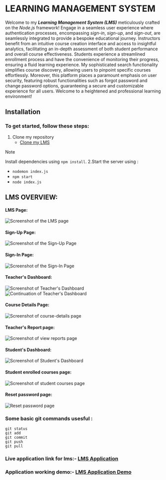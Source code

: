 # LEARNING MANAGEMENT SYSTEM
Welcome to my **_Learning Management System (LMS)_** meticulously crafted on the _Node.js_ framework! Engage in a seamless user experience where authentication processes, encompassing *sign-in*, *sign-up*, and *sign-out*, are seamlessly integrated to provide a bespoke educational journey. Instructors benefit from an intuitive course creation interface and access to insightful analytics, facilitating an in-depth assessment of both student performance and overall course effectiveness. Students experience a streamlined enrollment process and have the convenience of monitoring their progress, ensuring a fluid learning experience. My sophisticated search functionality simplifies course discovery, allowing users to pinpoint specific courses effortlessly. Moreover, this platform places a paramount emphasis on user security, featuring robust functionalities such as forgot password and change password options, guaranteeing a secure and customizable experience for all users. Welcome to a heightened and professional learning environment!
## Installation
### **To get started, follow these steps:**
1. Clone my repository
     - [Clone my LMS](https://github.com/Hasika20/lms.git)
> [!NOTE]
> Install dependencies using `npm install`.
2.Start the server using :
  - `nodemon index.js`
  - `npm start`
  - `node index.js`
## LMS OVERVIEW:
#### LMS Page:
![Screenshot of the LMS page](https://github.com/Hasika20/lms/blob/main/public/images/Screenshot%202024-01-24%20195041.png)
#### Sign-Up Page:
![Screenshot of the Sign-Up Page](https://github.com/Hasika20/lms/blob/main/public/images/Screenshot%202024-01-24%20200557.png)
#### Sign-In Page:
![Screenshot of the Sign-In Page](https://github.com/Hasika20/lms/blob/main/public/images/Screenshot%202024-01-24%20200618.png)
#### Teacher's Dashboard:
![Screenshot of Teacher's Dashboard](https://github.com/Hasika20/lms/blob/main/public/images/Screenshot%202024-01-24%20211542.png)
![Continuation of Teacher's Dashboard](https://github.com/Hasika20/lms/blob/main/public/images/Screenshot%202024-01-24%20211600.png)
#### Course Details Page:
![Screenshot of course-details page](https://github.com/Hasika20/lms/blob/main/public/images/Screenshot%202024-01-24%20212028.png)
#### Teacher's Report page:
![Screenshot of view reports page](https://github.com/Hasika20/lms/blob/main/public/images/Screenshot%202024-01-24%20212224.png)
#### Student's Dashboard:
![Screenshot of Student's Dashboard](https://github.com/Hasika20/lms/blob/main/public/images/Screenshot%202024-01-24%20213054.png)
#### Student enrolled courses page:
![Screenshot of student courses page](https://github.com/Hasika20/lms/blob/main/public/images/Screenshot%202024-01-24%20213112.png)
#### Reset password page:
![Reset password page](https://github.com/Hasika20/lms/blob/main/public/images/Screenshot%202024-01-24%20213123.png)
### Some basic git commands usesful :
```
git status
git add
git commit
git push
git pull
```

### **Live application link for lms:-** [LMS Application](https://lms-test-elbn.onrender.com)

### **Application working demo:-** [LMS Application Demo](https://www.loom.com/share/2bb003227ee44834aabdd64826152629?src=composer)